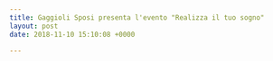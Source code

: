 ```yaml
---
title: Gaggioli Sposi presenta l'evento "Realizza il tuo sogno"
layout: post
date: 2018-11-10 15:10:08 +0000

---
```

